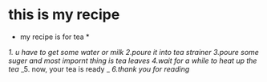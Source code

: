 # this is my recipe

* my recipe is for tea *

_1. u have to get some water or milk_
_2.poure it into tea strainer_
_3.poure some suger and most impornt thing is tea leaves_
_4.wait for a while to heat up the tea_
_5. now, your tea is ready _
_6.thank you for reading_
